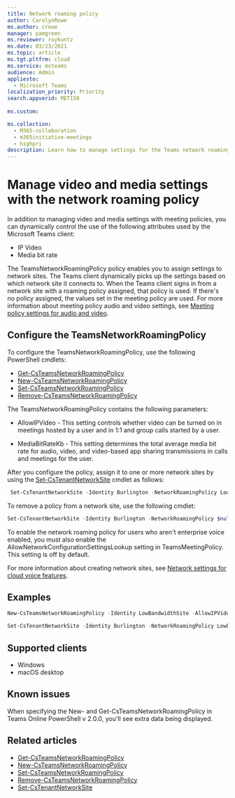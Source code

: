 ```yaml
---
title: Network roaming policy
author: CarolynRowe
ms.author: crowe
manager: pamgreen
ms.reviewer: roykuntz
ms.date: 03/23/2021
ms.topic: article
ms.tgt.pltfrm: cloud
ms.service: msteams
audience: Admin
appliesto: 
  - Microsoft Teams
localization_priority: Priority
search.appverid: MET150
 
ms.custom: 

ms.collection: 
  - M365-collaboration
  - m365initiative-meetings
  - highpri
description: Learn how to manage settings for the Teams network roaming policy.
---
```


# Manage video and media settings with the network roaming policy

In addition to managing video and media settings with meeting policies, you can dynamically control the use of the following attributes used by the Microsoft Teams client: 

- IP Video
- Media bit rate

The TeamsNetworkRoamingPolicy policy enables you to assign settings to network sites. The Teams client dynamically picks up the settings based on which network site it connects to. When the Teams client signs in from a network site with a roaming policy assigned, that policy is used. If there's no policy assigned, the values set in the meeting policy are used. For more information about meeting policy audio and video settings, see [Meeting policy settings for audio and video](meeting-policies-audio-and-video.md).

## Configure the TeamsNetworkRoamingPolicy

To configure the TeamsNetworkRoamingPolicy, use the following PowerShell cmdlets:

- [Get-CsTeamsNetworkRoamingPolicy](/powershell/module/teams/get-csteamsnetworkroamingpolicy)
- [New-CsTeamsNetworkRoamingPolicy](/powershell/module/teams/new-csteamsnetworkroamingpolicy)
- [Set-CsTeamsNetworkRoamingPolicy](/powershell/module/teams/set-csteamsnetworkroamingpolicy)
- [Remove-CsTeamsNetworkRoamingPolicy](/powershell/module/teams/remove-csteamsnetworkroamingpolicy)

The TeamsNetworkRoamingPolicy contains the following parameters:

- AllowIPVideo - This setting controls whether video can be turned on in meetings hosted by a user and in 1:1 and group calls started by a user.

- MediaBitRateKb - This setting determines the total average media bit rate for audio, video, and video-based app sharing transmissions in calls and meetings for the user.

After you configure the policy, assign it to one or more network sites by using the [Set-CsTenantNetworkSite](/powershell/module/teams/set-cstenantnetworksite) cmdlet as follows:

```PowerShell
 Set-CsTenantNetworkSite -Identity Burlington -NetworkRoamingPolicy LowBandwidthSite
 ``` 
 
 To remove a policy from a network site, use the following cmdlet:
 
 ```PowerShell
 Set-CsTenantNetworkSite -Identity Burlington -NetworkRoamingPolicy $null
 ```

To enable the network roaming policy for users who aren't enterprise voice enabled, you must also enable the AllowNetworkConfigurationSettingsLookup setting in TeamsMeetingPolicy. This setting is off by default.

For more information about creating network sites, see [Network settings for cloud voice features](cloud-voice-network-settings.md). 

## Examples

```PowerShell
New-CsTeamsNetworkRoamingPolicy -Identity LowBandwidthSite -AllowIPVideo $false -MediaBitRateKb 1000
```

```PowerShell
Set-CsTenantNetworkSite -Identity Burlington -NetworkRoamingPolicy LowBandwidthSite
```

## Supported clients

- Windows 
- macOS desktop

## Known issues

When specifying the New- and Get-CsTeamsNetworkRoamingPolicy in Teams Online PowerShell v 2.0.0, you'll see extra data being displayed.


## Related articles

- [Get-CsTeamsNetworkRoamingPolicy](/powershell/module/teams/get-csteamsnetworkroamingpolicy)
- [New-CsTeamsNetworkRoamingPolicy](/powershell/module/teams/new-csteamsnetworkroamingpolicy)
- [Set-CsTeamsNetworkRoamingPolicy](/powershell/module/teams/set-csteamsnetworkroamingpolicy)
- [Remove-CsTeamsNetworkRoamingPolicy](/powershell/module/teams/remove-csteamsnetworkroamingpolicy)
- [Set-CsTenantNetworkSite](/powershell/module/teams/set-cstenantnetworksite)

